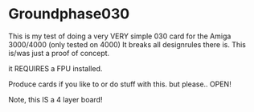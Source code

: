 # Groundphase030

This is my test of doing a very VERY simple 030 card for the Amiga 3000/4000 (only tested on 4000)
It breaks all designrules there is.  This is/was just a proof of concept.

it REQUIRES a FPU installed.

Produce cards if you like to or do stuff with this. but please.. OPEN!

Note, this IS a 4 layer board!
